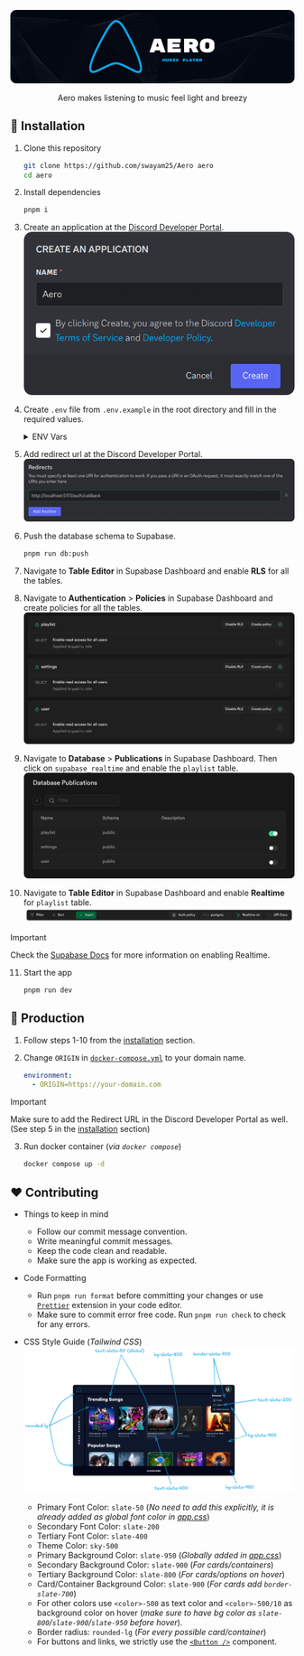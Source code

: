 <div align="center">

![Aero](./assets/banner.png)

Aero makes listening to music feel light and breezy

</div>

## 🚩 Installation

1. Clone this repository
    ```sh
    git clone https://github.com/swayam25/Aero aero
    cd aero
    ```

2. Install dependencies
    ```sh
    pnpm i
    ```

3. Create an application at the [Discord Developer Portal](https://discord.com/developers/applications).
    ![New Application](./assets/new_app.png)

4. Create `.env` file from `.env.example` in the root directory and fill in the required values.
    <details>

    <summary>ENV Vars</summary>

    - Get `DATABASE_URL` from Supabase.
        ![Supabase DB URL](./assets/db_url.png)
    - Get `VITE_SUPABASE_URL` and `VITE_SUPABASE_KEY` from Supabase API Settings.
        ![Supabase API Info](./assets/api_info.png)
    - Get `JWT_SECRET` by running the following command.
        ```sh
        pnpm run gen-secret
        ```
    - Get `DISCORD_CLIENT_ID` and `DISCORD_CLIENT_SECRET` from the Discord Developer Portal.
        ![Client Info](./assets/client_info.png)
    - Get `DISCORD_BOT_TOKEN` from the Discord Developer Portal.
        ![Bot Token](./assets/bot_token.png)

    </details>

5. Add redirect url at the Discord Developer Portal.
    ![Discord Developer Portal](./assets/redirect_url.png)

6. Push the database schema to Supabase.
    ```sh
    pnpm run db:push
    ```

7. Navigate to **Table Editor** in Supabase Dashboard and enable **RLS** for all the tables.

8. Navigate to **Authentication** > **Policies** in Supabase Dashboard and create policies for all the tables.
    ![Policies](./assets/policies.png)

9.  Navigate to **Database** > **Publications** in Supabase Dashboard. Then click on `supabase_realtime` and enable the `playlist` table.
    ![Realtime Publication](./assets/realtime_publication.png)

10. Navigate to **Table Editor** in Supabase Dashboard and enable **Realtime** for `playlist` table.
    ![Playlist Realtime](./assets/playlist_realtime.png)

> [!IMPORTANT]
> Check the [Supabase Docs](https://supabase.com/docs/guides/realtime/postgres-changes) for more information on enabling Realtime.

11. Start the app
    ```sh
    pnpm run dev
    ```

## 🚀 Production

1. Follow steps 1-10 from the [installation](#-installation) section.

2. Change `ORIGIN` in [`docker-compose.yml`](./docker-compose.yml) to your domain name.
    ```yml
    environment:
      - ORIGIN=https://your-domain.com
    ```

> [!IMPORTANT]
> Make sure to add the Redirect URL in the Discord Developer Portal as well. (See step 5 in the [installation](#-installation) section)

3. Run docker container (*via `docker compose`*)
    ```sh
    docker compose up -d
    ```

## ❤️ Contributing

- Things to keep in mind
    - Follow our commit message convention.
    - Write meaningful commit messages.
    - Keep the code clean and readable.
    - Make sure the app is working as expected.

- Code Formatting
    - Run `pnpm run format` before committing your changes or use [`Prettier`](https://prettier.io/) extension in your code editor.
    - Make sure to commit error free code. Run `pnpm run check` to check for any errors.

- CSS Style Guide (*Tailwind CSS*)
    ![CSS Style Guide](./assets/aero_ss.png)
    - Primary Font Color: `slate-50` (*No need to add this explicitly, it is already added as global font color in [app.css](./src/app.css)*)
    - Secondary Font Color: `slate-200`
    - Tertiary Font Color: `slate-400`
    - Theme Color: `sky-500`
    - Primary Background Color: `slate-950` (*Globally added in [app.css](./src/app.css)*)
    - Secondary Background Color: `slate-900` (*For cards/containers*)
    - Tertiary Background Color: `slate-800` (*For cards/options on hover*)
    - Card/Container Background Color: `slate-900` (*For cards add `border-slate-700`*)
    - For other colors use `<color>-500` as text color and `<color>-500/10` as background color on hover (*make sure to have bg color as `slate-800`/`slate-900`/`slate-950` before hover*).
    - Border radius: `rounded-lg` (*For every possible card/container*)
    - For buttons and links, we strictly use the [`<Button />`](./src/lib/components/Button.svelte) component.
